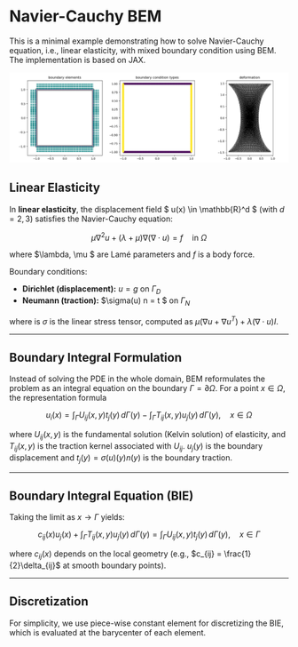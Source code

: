 # Navier-Cauchy BEM

This is a minimal example demonstrating how to solve Navier-Cauchy
equation, i.e., linear elasticity, with mixed boundary condition using
BEM. The implementation is based on JAX.

![result](somig_exm.png)

## Linear Elasticity
In **linear elasticity**, the displacement field $ u(x) \in \mathbb{R}^d $ (with $d = 2,3$) satisfies the Navier-Cauchy equation:

$$
\mu \nabla^2 u + (\lambda + \mu) \nabla (\nabla \cdot u) = f \quad \text{in } \Omega
$$

where $\lambda, \mu $ are Lamé parameters and $f$ is a body force.

Boundary conditions:  

- **Dirichlet (displacement):**  $u = g$ on $\Gamma_D$
- **Neumann (traction):** $\sigma(u) n = t $ on $\Gamma_N$

where is $\sigma$ is the linear stress tensor, computed as $\mu(\nabla
u + \nabla u^T) + \lambda (\nabla \cdot u)I$.

---

## Boundary Integral Formulation

Instead of solving the PDE in the whole domain, BEM reformulates the
problem as an integral equation on the boundary $\Gamma =
\partial\Omega$.  For a point $x \in \Omega$, the representation
formula

$$
u_i(x) = \int_{\Gamma} U_{ij}(x,y) t_j(y)\, d\Gamma(y) - \int_{\Gamma} T_{ij}(x,y) u_j(y)\, d\Gamma(y), \quad x\in \Omega
$$

where $U_{ij}(x,y)$ is the fundamental solution (Kelvin solution) of
elasticity, and $T_{ij}(x,y)$ is the traction kernel associated
with $U_{ij}$. $u_j(y)$ is the boundary displacement and $t_j(y) =
\sigma(u)(y) n(y)$ is the boundary traction.

---

## Boundary Integral Equation (BIE)

Taking the limit as $x \to \Gamma$ yields:

$$
c_{ij}(x) u_j(x) + \int_{\Gamma} T_{ij}(x,y) u_j(y)\, d\Gamma(y)
= \int_{\Gamma} U_{ij}(x,y) t_j(y)\, d\Gamma(y), \quad x \in \Gamma
$$

where $c_{ij}(x)$ depends on the local geometry (e.g., $c_{ij} = \frac{1}{2}\delta_{ij}$ at smooth boundary points).  

---

## Discretization

For simplicity, we use piece-wise constant element for discretizing
the BIE, which is evaluated at the barycenter of each element.